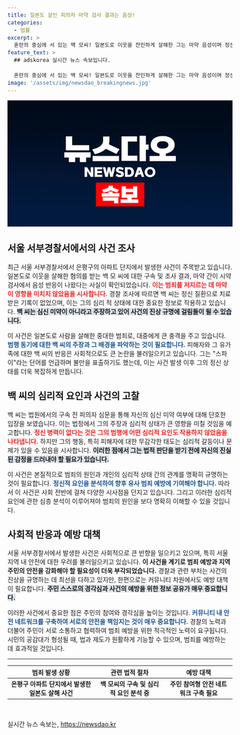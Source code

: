 ```yaml
---
title: 일본도 살인 피의자 마약 검사 결과는 음성!
categories:
  - 법률
excerpt: >
  혼란의 중심에 서 있는 백 모씨! 일본도로 이웃을 잔인하게 살해한 그는 마약 음성이며 정신질환 이력도 없다. 내가 심신 미약 아니다 고백과 함께, 죄책감 없는 발언이 충격을 줍니다. 사건의 전말을 낱낱이 파헤쳐보세요!
feature_text: >
  ## adskorea 실시간 뉴스 속보입니다.

  혼란의 중심에 서 있는 백 모씨! 일본도로 이웃을 잔인하게 살해한 그는 마약 음성이며 정신질환 이력도 없다. 내가 심신 미약 아니다 고백과 함께, 죄책감 없는 발언이 충격을 줍니다. 사건의 전말을 낱낱이 파헤쳐보세요!
image: '/assets/img/newsdao_breakingnews.jpg'
---
```


<p><img src="/assets/img/newsdao_breakingnews.jpg" alt="adskorea 속보" /></p>

<h2 data-ke-size="size26">서울 서부경찰서에서의 사건 조사</h2>

<p data-ke-size="size16">최근 서울 서부경찰서에서 은평구의 아파트 단지에서 발생한 사건이 주목받고 있습니다. 일본도로 이웃을 살해한 혐의를 받는 백 모 씨에 대한 구속 및 조사 결과, 마약 간이 시약 검사에서 음성 반응이 나왔다는 사실이 확인되었습니다. <b><span style="color: #ee2323;">이는 범죄를 저지르는 데 마약이 영향을 미치지 않았음을 시사합니다.</span></b> 경찰 조사에 따르면 백 씨는 정신 질환으로 치료받은 기록이 없었으며, 이는 그의 심리 적 상태에 대한 중요한 정보로 작용하고 있습니다. <b><span style="background-color: #21538527;">백 씨는 심신 미약이 아니라고 주장하고 있어 사건의 진상 규명에 걸림돌이 될 수 있습니다.</span></b></p>

<p data-ke-size="size16">이 사건은 일본도로 사람을 살해한 중대한 범죄로, 대중에게 큰 충격을 주고 있습니다. <b><span style="color: #1a5490;">범행 동기에 대한 백 씨의 주장과 그 배경을 파악하는 것이 필요합니다.</span></b> 피해자와 그 유가족에 대한 백 씨의 반응은 사회적으로도 큰 논란을 불러일으키고 있습니다. 그는 "스파이"라는 단어를 언급하며 불만을 표출하기도 했는데, 이는 사건 발생 이후 그의 정신 상태를 더욱 복잡하게 만듭니다.</p>

<h2 data-ke-size="size26">백 씨의 심리적 요인과 사건의 고찰</h2>

<p data-ke-size="size16">백 씨는 법원에서의 구속 전 피의자 심문을 통해 자신의 심신 미약 여부에 대해 단호한 입장을 보였습니다. 이는 법정에서 그의 주장과 심리적 상태가 큰 영향을 미칠 것임을 예고합니다. <b><span style="color: #ee2323;">정신 병력이 없다는 것은 그의 범행에 어떤 심리적 요인도 작용하지 않았음을 나타냅니다.</span></b> 하지만 그의 행동, 특히 피해자에 대한 무감각한 태도는 심리적 갈등이나 문제가 있을 수 있음을 시사합니다. <b><span style="background-color: #21538527;">이러한 점에서 그는 법적 판단을 받기 전에 자신의 진실된 감정을 드러내야 할 필요가 있습니다.</span></b></p>

<p data-ke-size="size16">이 사건은 본질적으로 범죄의 원인과 개인의 심리적 상태 간의 관계를 명확히 규명하는 것이 필요합니다. <b><span style="color: #1a5490;">정신적 요인을 분석하여 향후 유사 범죄 예방에 기여해야 합니다.</span></b> 따라서 이 사건은 사회 전반에 걸쳐 다양한 시사점을 던지고 있습니다. 그리고 이러한 심리적 요인에 관한 심층 분석이 이루어져야 범죄의 원인을 보다 명확히 이해할 수 있을 것입니다.</p>

<h2 data-ke-size="size26">사회적 반응과 예방 대책</h2>

<p data-ke-size="size16">서울 서부경찰서에서 발생한 사건은 사회적으로 큰 반향을 일으키고 있으며, 특히 서울 지역 내 안전에 대한 우려를 불러일으키고 있습니다. <b><span style="ee2323;">이 사건을 계기로 범죄 예방과 지역 주민의 안전을 강화해야 할 필요성이 더욱 부각되었습니다.</span></b> 경찰과 관련 부처는 사건의 진상을 규명하는 데 최선을 다하고 있지만, 한편으로는 커뮤니티 차원에서도 예방 대책이 필요합니다. <b><span style="background-color: #21538527;">주민 스스로의 경각심과 사건의 예방을 위한 정보 공유가 매우 중요합니다.</span></b></p>

<p data-ke-size="size16">이러한 사건에서 중요한 점은 주민의 참여와 경각심을 높이는 것입니다. <b><span style="color: #1a5490;">커뮤니티 내 안전 네트워크를 구축하여 서로의 안전을 책임지는 것이 매우 중요합니다.</span></b> 경찰의 노력과 더불어 주민이 서로 소통하고 협력하여 범죄 예방을 위한 적극적인 노력이 요구됩니다. 시민의 공감대가 형성될 때, 법과 제도가 원활하게 기능할 수 있으며, 범죄를 예방하는 데 효과적일 것입니다.</p>

<hr>

<table style="width: 100%;">
  <thead>
    <tr>
      <th style="text-align: center;">범죄 발생 상황</th>
      <th style="text-align: center;">관련 법적 절차</th>
      <th style="text-align: center;">예방 대책</th>
    </tr>
  </thead>
  <tbody>
    <tr>
      <td style="text-align: center; height: 17px;"><b>은평구 아파트 단지에서 발생한 일본도 살해 사건</b></td>
      <td style="text-align: center; height: 17px;"><b>백 모씨의 구속 및 심리적 요인 분석 중</b></td>
      <td style="text-align: center; height: 17px;"><b>주민 참여형 안전 네트워크 구축 필요</b></td>
    </tr>
  </tbody>
</table>

<p data-ke-size="size16">&nbsp;</p>
실시간 뉴스 속보는, <a href="https://newsdao.kr" rel="dofollow">https://newsdao.kr</a>



